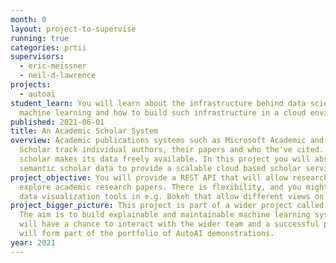 ```yaml
---
month: 0
layout: project-to-supervise
running: true
categories: prtii
supervisors:
  - eric-meissner
  - neil-d-lawrence
projects:
  - autoai
student_learn: You will learn about the infrastructure behind data science and
  machine learning and how to build such infrastructure in a cloud environment.
published: 2021-06-01
title: An Academic Scholar System
overview: Academic publications systems such as Microsoft Academic and Google
  Scholar track individual authors, their papers and who the've cited. Semantic
  scholar makes its data freely available. In this project you will absorb the
  semantic scholar data to provide a scalable cloud based scholar service.
project_objective: You will provide a REST API that will allow researchers to
  explore academic research papers. There is flexibility, and you might provide
  data visualization tools in e.g. Bokeh that allow different views on the data.
project_bigger_picture: This project is part of a wider project called AutoAI.
  The aim is to build explainable and maintainable machine learning systems. You
  will have a chance to interact with the wider team and a successful project
  will form part of the portfolio of AutoAI demonstrations.
year: 2021
---
```

<!------>